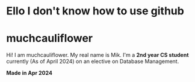 # Ello I don't know how to use github
# muchcauliflower

Hi! I am muchcauliflower. My real name is Mik. I'm a **2nd year CS student** currently (As of April 2024) on an elective on Database Management.

**Made in Apr 2024**
